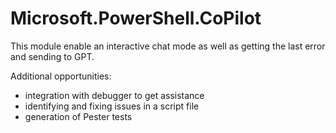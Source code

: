 # Microsoft.PowerShell.CoPilot

This module enable an interactive chat mode as well as getting the last error and sending to GPT.

Additional opportunities:

- integration with debugger to get assistance
- identifying and fixing issues in a script file
- generation of Pester tests
